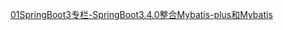 [01SpringBoot3专栏-SpringBoot3.4.0整合Mybatis-plus和Mybatis](https://www.itbeien.cn/tech/SpringBoot3/01SpringBoot3%E4%B8%93%E6%A0%8F-SpringBoot3.4.0%E6%95%B4%E5%90%88Mybatis-plus%E5%92%8CMybatis.html)